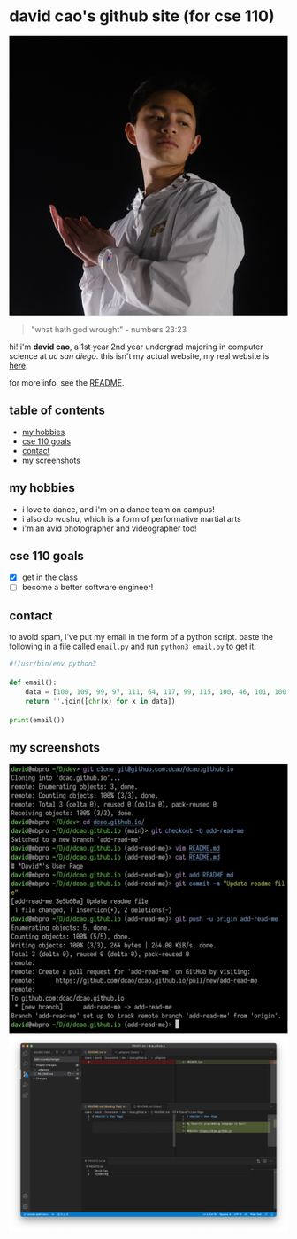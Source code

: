 # david cao's github site (for cse 110)

![it's me](./img/DSCF8513.JPG)

> "what hath god wrought" - numbers 23:23

hi! i'm **david cao**, a ~~1st year~~ 2nd year undergrad majoring in computer science at *uc san diego*.
this isn't my actual website, my real website is [here](https://cao.sh).

for more info, see the [README](./README.md).

## table of contents

- [my hobbies](##my-hobbies)
- [cse 110 goals](##cse-110-goals)
- [contact](##contact)
- [my screenshots](##my-screenshots)

## my hobbies

- i love to dance, and i'm on a dance team on campus!
- i also do wushu, which is a form of performative martial arts
- i'm an avid photographer and videographer too!

## cse 110 goals

- [x] get in the class
- [ ] become a better software engineer!

## contact

to avoid spam, i've put my email in the form of a python script. paste the following in a file called `email.py` and run `python3 email.py` to get it:

```python
#!/usr/bin/env python3

def email():
    data = [100, 109, 99, 97, 111, 64, 117, 99, 115, 100, 46, 101, 100, 117]
    return ''.join([chr(x) for x in data])

print(email())
```

## my screenshots

![screenshot 1](./screenshots/ss1.png)
![screenshot 2](./screenshots/ss2.png)